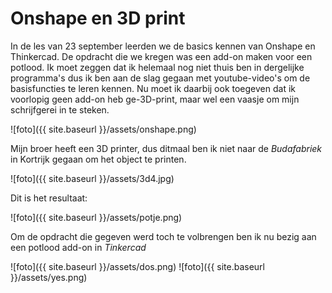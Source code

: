 # Onshape en 3D print

In de les van 23 september leerden we de basics kennen van Onshape en Thinkercad. De opdracht die we kregen was een add-on maken voor een potlood. Ik moet zeggen dat ik helemaal nog niet thuis ben in dergelijke programma's dus ik ben aan de slag gegaan met youtube-video's om de basisfuncties te leren kennen. Nu moet ik daarbij ook toegeven dat ik voorlopig geen add-on heb ge-3D-print, maar wel een vaasje om mijn schrijfgerei in te steken. 

![foto]({{ site.baseurl }}/assets/onshape.png)

Mijn broer heeft een 3D printer, dus ditmaal ben ik niet naar de *Budafabriek* in Kortrijk gegaan om het object te printen. 

![foto]({{ site.baseurl }}/assets/3d4.jpg)

Dit is het resultaat: 

![foto]({{ site.baseurl }}/assets/potje.png)

Om de opdracht die gegeven werd toch te volbrengen ben ik nu bezig aan een potlood add-on in *Tinkercad*

![foto]({{ site.baseurl }}/assets/dos.png)
![foto]({{ site.baseurl }}/assets/yes.png)






